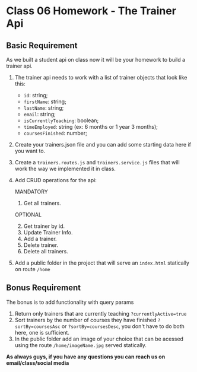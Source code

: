 # Class 06 Homework - The Trainer Api

## Basic Requirement

As we built a student api on class now it will be your homework to build a trainer api.

1. The trainer api needs to work with a list of trainer objects that look like this:
   - `id`: string;
   - `firstName`: string;
   - `lastName`: string;
   - `email`: string;
   - `isCurrentlyTeaching`: boolean;
   - `timeEmployed`: string (ex: 6 months or 1 year 3 months);
   - `coursesFinished`: number;
2. Create your trainers.json file and you can add some starting data here if you want to.
3. Create a `trainers.routes.js` and `trainers.service.js` files that will work the way we implemented it in class.
4. Add CRUD operations for the api:

   MANDATORY

   1. Get all trainers.

   OPTIONAL

   2. Get trainer by id.
   3. Update Trainer Info.
   4. Add a trainer.
   5. Delete trainer.
   6. Delete all trainers.

5. Add a public folder in the project that will serve an `index.html` statically on route `/home`

## Bonus Requirement

The bonus is to add functionality with query params

1. Return only trainers that are currently teaching `?currentlyActive=true`
2. Sort trainers by the number of courses they have finished `?sortBy=coursesAsc` or `?sortBy=coursesDesc`, you don't have to do both here, one is sufficient.
3. In the public folder add an image of your choice that can be acessed using the route `/home/imageName.jpg` served statically.

**As always guys, if you have any questions you can reach us on email/class/social media**

